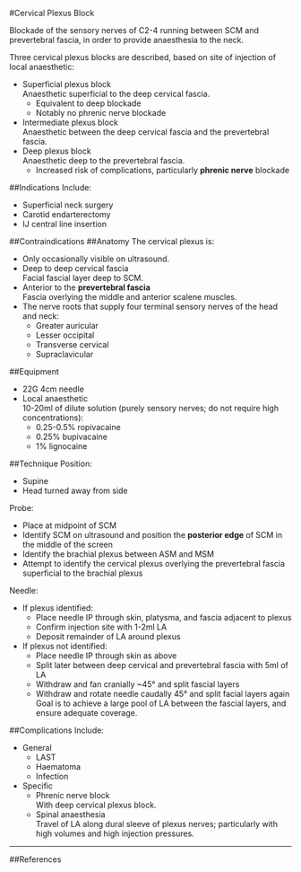 #Cervical Plexus Block

Blockade of the sensory nerves of C2-4 running between SCM and prevertebral fascia, in order to provide anaesthesia to the neck.


Three cervical plexus blocks are described, based on site of injection of local anaesthetic:
* Superficial plexus block  
Anaesthetic superficial to the deep cervical fascia.
	* Equivalent to deep blockade
	* Notably no phrenic nerve blockade
* Intermediate plexus block  
Anaesthetic between the deep cervical fascia and the prevertebral fascia.
* Deep plexus block  
Anaesthetic deep to the prevertebral fascia.
	* Increased risk of complications, particularly **phrenic nerve** blockade

##Indications
Include:
* Superficial neck surgery
* Carotid endarterectomy
* IJ central line insertion

##Contraindications
##Anatomy
The cervical plexus is:
* Only occasionally visible on ultrasound.
* Deep to deep cervical fascia  
Facial fascial layer deep to SCM.
* Anterior to the **prevertebral fascia**  
Fascia overlying the middle and anterior scalene muscles.
* The nerve roots that supply four terminal sensory nerves of the head and neck:
	* Greater auricular
	* Lesser occipital
	* Transverse cervical
	* Supraclavicular

##Equipment
* 22G 4cm needle
* Local anaesthetic  
10-20ml of dilute solution (purely sensory nerves; do not require high concentrations):
	* 0.25-0.5% ropivacaine
	* 0.25% bupivacaine
	* 1% lignocaine

##Technique
Position:
* Supine
* Head turned away from side


Probe:
* Place at midpoint of SCM
* Identify SCM on ultrasound and position the **posterior edge** of SCM in the middle of the screen
* Identify the brachial plexus between ASM and MSM
* Attempt to identify the cervical plexus overlying the prevertebral fascia superficial to the brachial plexus


Needle:
* If plexus identified:
	* Place needle IP through skin, platysma, and fascia adjacent to plexus
	* Confirm injection site with 1-2ml LA
	* Deposit remainder of LA around plexus
* If plexus not identified:
	* Place needle IP through skin as above
	* Split later between deep cervical and prevertebral fascia with 5ml of LA
	* Withdraw and fan cranially ~45° and split fascial layers
	* Withdraw and rotate needle caudally 45° and split facial layers again  
	Goal is to achieve a large pool of LA between the fascial layers, and ensure adequate coverage.


##Complications
Include:
* General
	* LAST
	* Haematoma
	* Infection
* Specific
	* Phrenic nerve block  
	With deep cervical plexus block.
	* Spinal anaesthesia  
	Travel of LA along dural sleeve of plexus nerves; particularly with high volumes and high injection pressures.

---
##References